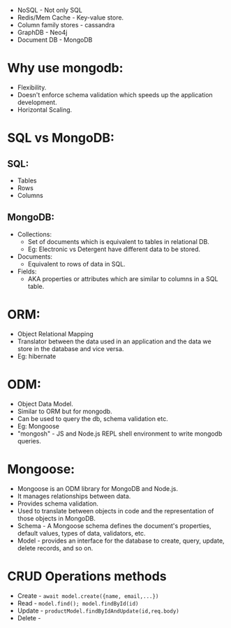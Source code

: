 - NoSQL - Not only SQL
- Redis/Mem Cache - Key-value store.
- Column family stores - cassandra
- GraphDB - Neo4j
- Document DB - MongoDB

# Why use mongodb:
- Flexibility.
- Doesn't enforce schema validation which speeds up the application development.
- Horizontal Scaling.

# SQL vs MongoDB:
## SQL:
- Tables
- Rows
- Columns

## MongoDB:
- Collections:
    - Set of documents which is equivalent to tables in relational DB.
    - Eg: Electronic vs Detergent have different data to be stored.
- Documents:
    - Equivalent to rows of data in SQL.
- Fields:
    - AKA properties or attributes which are similar to columns in a SQL table.

# ORM:
- Object Relational Mapping
- Translator between the data used in an application and the data we store in the database and vice versa.
- Eg: hibernate

# ODM:
- Object Data Model.
- Similar to ORM but for mongodb.
- Can be used to query the db, schema validation etc.
- Eg: Mongoose
- "mongosh" - JS and Node.js REPL shell environment to write mongodb queries.

# Mongoose:
- Mongoose is an ODM library for MongoDB and Node.js.
- It manages relationships between data. 
- Provides schema validation.
- Used to translate between objects in code and the representation of those objects in MongoDB.
- Schema - A Mongoose schema defines the document's properties, default values, types of data, validators, etc.
- Model - provides an interface for the database to create, query, update, delete records, and so on.

# CRUD Operations methods
- Create - `await model.create({name, email,...})`
- Read - `model.find(); model.findById(id)`
- Update - `productModel.findByIdAndUpdate(id,req.body)`
- Delete -